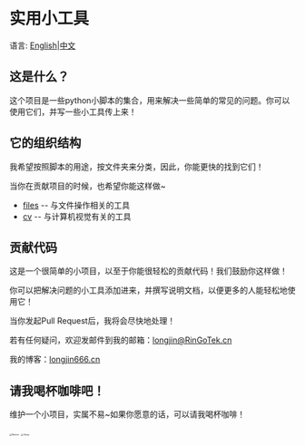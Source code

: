 # 实用小工具

语言: [English](README.md)|[中文](README_Simplified_Chinese.md)

## 这是什么？

这个项目是一些python小脚本的集合，用来解决一些简单的常见的问题。你可以使用它们，并写一些小工具传上来！

## 它的组织结构

我希望按照脚本的用途，按文件夹来分类，因此，你能更快的找到它们！

当你在贡献项目的时候，也希望你能这样做~

- [files](files/) -- 与文件操作相关的工具
- [cv](cv/) -- 与计算机视觉有关的工具

## 贡献代码

这是一个很简单的小项目，以至于你能很轻松的贡献代码！我们鼓励你这样做！

你可以把解决问题的小工具添加进来，并撰写说明文档，以便更多的人能轻松地使用它！

当你发起Pull Request后，我将会尽快地处理！

若有任何疑问，欢迎发邮件到我的邮箱：longjin@RinGoTek.cn

我的博客：[longjin666.cn](https://longjin666.cn)

## 请我喝杯咖啡吧！

维护一个小项目，实属不易~如果你愿意的话，可以请我喝杯咖啡！

<img src="https://longjin666.cn/wp-content/uploads/2020/04/reward_qrcode.png" alt="Wechat" style="zoom:25%;" />

<img src="https://longjin666.cn/wp-content/uploads/2021/05/%E5%BE%AE%E4%BF%A1%E5%9B%BE%E7%89%87_20210524171341-edited.jpg" alt="Alipay" style="zoom:25%;" />